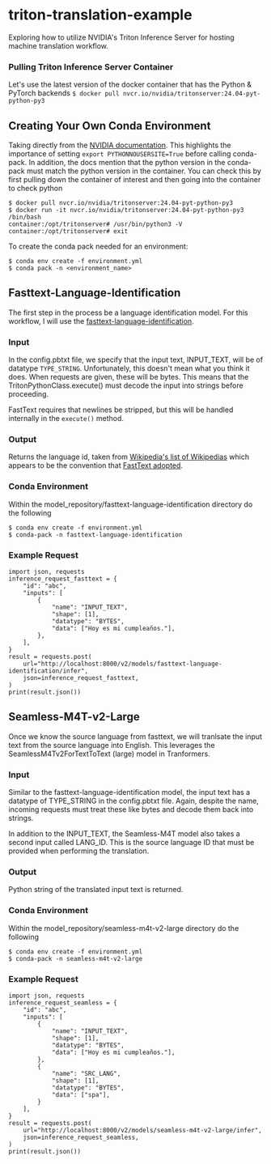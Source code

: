 # triton-translation-example
Exploring how to utilize NVIDIA's Triton Inference Server for hosting machine translation workflow.

### Pulling Triton Inference Server Container
Let's use the latest version of the docker container that has the Python & PyTorch backends
`$ docker pull nvcr.io/nvidia/tritonserver:24.04-pyt-python-py3`

## Creating Your Own Conda Environment
Taking directly from the [NVIDIA documentation](https://docs.nvidia.com/deeplearning/triton-inference-server/user-guide/docs/python_backend/README.html?highlight=conda#creating-custom-execution-environments).
This highlights the importance of setting `export PYTHONNOUSERSITE=True` before calling
conda-pack. In addition, the docs mention that the python version in the conda-pack
must match the python version in the container.  You can check this by first pulling
down the container of interest and then going into the container to check python
```
$ docker pull nvcr.io/nvidia/tritonserver:24.04-pyt-python-py3
$ docker run -it nvcr.io/nvidia/tritonserver:24.04-pyt-python-py3 /bin/bash
container:/opt/tritonserver# /usr/bin/python3 -V
container:/opt/tritonserver# exit
```

To create the conda pack needed for an environment:
```
$ conda env create -f environment.yml
$ conda pack -n <environment_name>
```

## Fasttext-Language-Identification
The first step in the process be a language identification model. For this workflow,
I will use the [fasttext-language-identification](https://huggingface.co/facebook/fasttext-language-identification). 

### Input
In the config.pbtxt file, we specify that the input text, INPUT_TEXT, will be of
datatype `TYPE_STRING`. Unfortunately, this doesn't mean what you think it does. When
requests are given, these will be bytes. This means that the
TritonPythonClass.execute() must decode the input into strings before proceeding.

FastText requires that newlines be stripped, but this will be handled internally in the
`execute()` method.

### Output
Returns the language id, taken from [Wikipedia's list of Wikipedias](https://en.wikipedia.org/wiki/List_of_Wikipedias) which appears to be the convention that [FastText adopted](https://github.com/facebookresearch/fastText/issues/1305#issuecomment-1586349534).

### Conda Environment
Within the model_repository/fasttext-language-identification directory do the following
```
$ conda env create -f environment.yml
$ conda-pack -n fasttext-language-identification
```

### Example Request
```
import json, requests
inference_request_fasttext = {
    "id": "abc",
    "inputs": [
        {
            "name": "INPUT_TEXT",
            "shape": [1],
            "datatype": "BYTES",
            "data": ["Hoy es mi cumpleaños."],
        },
    ],
}
result = requests.post(
    url="http://localhost:8000/v2/models/fasttext-language-identification/infer",
    json=inference_request_fasttext,
)
print(result.json())
```

## Seamless-M4T-v2-Large
Once we know the source language from fasttext, we will tranlsate the input text from
the source language into English. This leverages the SeamlessM4Tv2ForTextToText (large)
model in Tranformers.

### Input
Similar to the fasttext-language-identification model, the input text has a datatype of
TYPE_STRING in the config.pbtxt file.  Again, despite the name, incoming requests must
treat these like bytes and decode them back into strings.

In addition to the INPUT_TEXT, the Seamless-M4T model also takes a second input called
LANG_ID. This is the source language ID that must be provided when performing the
translation.

### Output
Python string of the translated input text is returned.

### Conda Environment
Within the model_repository/seamless-m4t-v2-large directory do the following
```
$ conda env create -f environment.yml
$ conda-pack -n seamless-m4t-v2-large
```

### Example Request
```
import json, requests
inference_request_seamless = {
    "id": "abc",
    "inputs": [
        {
            "name": "INPUT_TEXT",
            "shape": [1],
            "datatype": "BYTES",
            "data": ["Hoy es mi cumpleaños."],
        },
        {
            "name": "SRC_LANG",
            "shape": [1],
            "datatype": "BYTES",
            "data": ["spa"],
        }
    ],
}
result = requests.post(
    url="http://localhost:8000/v2/models/seamless-m4t-v2-large/infer",
    json=inference_request_seamless,
)
print(result.json())
```
